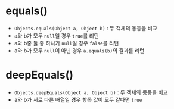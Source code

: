 # equals()
- ```Objects.equals(Object a, Object b)``` : 두 객체의 동등을 비교
- a와 b가 모두 ```null```일 경우 ```true```를 리턴
- a와 b중 둘 중 하나가 ```null```일 경우 ```false```를 리턴
- a와 b가 모두 ```null```이 아닌 경우 ```a.equals(b)```의 결과를 리턴

# deepEquals()
- ```Objects.deepEquals(Object a, Object b)``` : 두 객체의 동등을 비교
- a와 b가 서로 다른 배열일 경우 항목 값이 모두 같다면 ```true```
